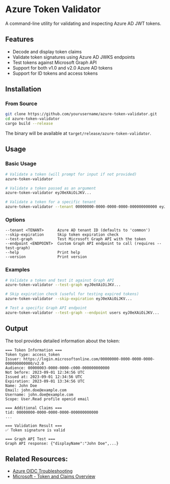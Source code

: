 # Azure Token Validator

A command-line utility for validating and inspecting Azure AD JWT tokens.

## Features

- Decode and display token claims
- Validate token signatures using Azure AD JWKS endpoints
- Test tokens against Microsoft Graph API
- Support for both v1.0 and v2.0 Azure AD tokens
- Support for ID tokens and access tokens

## Installation

### From Source

```bash
git clone https://github.com/yourusername/azure-token-validator.git
cd azure-token-validator
cargo build --release
```

The binary will be available at `target/release/azure-token-validator`.

## Usage

### Basic Usage

```bash
# Validate a token (will prompt for input if not provided)
azure-token-validator

# Validate a token passed as an argument
azure-token-validator eyJ0eXAiOiJKV...

# Validate a token for a specific tenant
azure-token-validator --tenant 00000000-0000-0000-0000-000000000000 eyJ0eXAiOiJKV...
```

### Options

```
--tenant <TENANT>      Azure AD tenant ID (defaults to 'common')
--skip-expiration      Skip token expiration check
--test-graph           Test Microsoft Graph API with the token
--endpoint <ENDPOINT>  Custom Graph API endpoint to call (requires --test-graph)
--help                 Print help
--version              Print version
```

### Examples

```bash
# Validate a token and test it against Graph API
azure-token-validator --test-graph eyJ0eXAiOiJKV...

# Skip expiration check (useful for testing expired tokens)
azure-token-validator --skip-expiration eyJ0eXAiOiJKV...

# Test a specific Graph API endpoint
azure-token-validator --test-graph --endpoint users eyJ0eXAiOiJKV...
```

## Output

The tool provides detailed information about the token:

```
=== Token Information ===
Token type: access_token
Issuer: https://login.microsoftonline.com/00000000-0000-0000-0000-000000000000/v2.0
Audience: 00000003-0000-0000-c000-000000000000
Not before: 2023-09-01 12:34:56 UTC
Issued at: 2023-09-01 12:34:56 UTC
Expiration: 2023-09-01 13:34:56 UTC
Name: John Doe
Email: john.doe@example.com
Username: john.doe@example.com
Scope: User.Read profile openid email

=== Additional Claims ===
tid: 00000000-0000-0000-0000-000000000000
...

=== Validation Result ===
✅ Token signature is valid

=== Graph API Test ===
Graph API response: {"displayName":"John Doe",...}
```

## Related Resources:

- [Azure OIDC Troubleshooting](https://github.com/gary-archer/oauth.blog/blob/master/public/posts/azure-ad-troubleshooting.mdx)
- [Microsoft - Token and Claims Overview](https://learn.microsoft.com/en-us/entra/identity-platform/security-tokens)